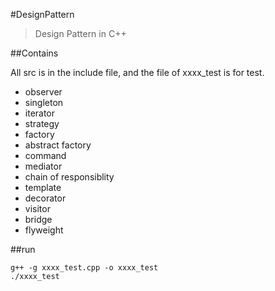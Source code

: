 #DesignPattern

>Design Pattern in C++


##Contains

  All src is in the include file, and the file of xxxx_test is for test.

* observer
* singleton
* iterator
* strategy
* factory
* abstract factory
* command
* mediator
* chain of responsiblity
* template
* decorator
* visitor
* bridge
* flyweight


##run

```
g++ -g xxxx_test.cpp -o xxxx_test
./xxxx_test
```


